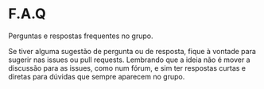 # F.A.Q

Perguntas e respostas frequentes no grupo.

Se tiver alguma sugestão de pergunta ou de resposta, fique à vontade para sugerir nas issues ou pull requests.
Lembrando que a ideia não é mover a discussão para as issues, como num fórum, e sim ter respostas curtas e diretas para dúvidas que sempre aparecem no grupo.
